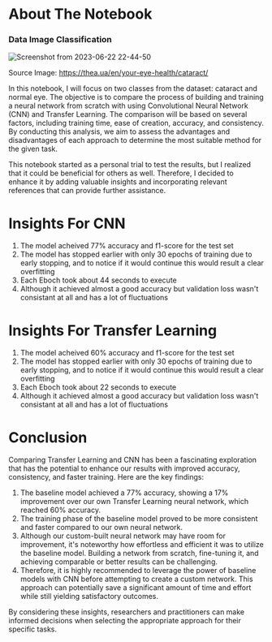 # About The Notebook

### Data Image Classification
![Screenshot from 2023-06-22 22-44-50](https://github.com/moonarina/Cataract_And_Normal_Eye_Image_Classification/assets/114307876/e1a9f0a0-fc10-4a7c-a7f4-7b4b65ef240c)

Source Image: https://thea.ua/en/your-eye-health/cataract/

In this notebook, I will focus on two classes from the dataset: cataract and normal eye. The objective is to compare the process of building and training a neural network from scratch with using Convolutional Neural Network (CNN) and Transfer Learning. The comparison will be based on several factors, including training time, ease of creation, accuracy, and consistency. By conducting this analysis, we aim to assess the advantages and disadvantages of each approach to determine the most suitable method for the given task.

This notebook started as a personal trial to test the results, but I realized that it could be beneficial for others as well. Therefore, I decided to enhance it by adding valuable insights and incorporating relevant references that can provide further assistance.

# Insights For CNN

1. The model acheived 77% accuracy and f1-score for the test set
2. The model has stopped earlier with only 30 epochs of training due to early stopping, and to notice if it would continue this would result a clear overfitting
3. Each Eboch took about 44 seconds to execute
4. Although it achieved almost a good accuracy but validation loss wasn't consistant at all and has a lot of fluctuations

# Insights For Transfer Learning

1. The model acheived 60% accuracy and f1-score for the test set
2. The model has stopped earlier with only 30 epochs of training due to early stopping, and to notice if it would continue this would result a clear overfitting
3. Each Eboch took about 22 seconds to execute
4. Although it achieved almost a good accuracy but validation loss wasn't consistant at all and has a lot of fluctuations

# Conclusion

Comparing Transfer Learning and CNN has been a fascinating exploration that has the potential to enhance our results with improved accuracy, consistency, and faster training. Here are the key findings:
1. The baseline model achieved a 77% accuracy, showing a 17% improvement over our own Transfer Learning neural network, which reached 60% accuracy.
2. The training phase of the baseline model proved to be more consistent and faster compared to our own neural network.
3. Although our custom-built neural network may have room for improvement, it's noteworthy how effortless and efficient it was to utilize the baseline model. Building a network from scratch, fine-tuning it, and achieving comparable or better results can be challenging.
4. Therefore, it is highly recommended to leverage the power of baseline models with CNN before attempting to create a custom network. This approach can potentially save a significant amount of time and effort while still yielding satisfactory outcomes.
   
By considering these insights, researchers and practitioners can make informed decisions when selecting the appropriate approach for their specific tasks.
